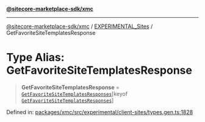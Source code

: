[**@sitecore-marketplace-sdk/xmc**](../../../../README.md)

***

[@sitecore-marketplace-sdk/xmc](../../../../README.md) / [EXPERIMENTAL\_Sites](../README.md) / GetFavoriteSiteTemplatesResponse

# Type Alias: GetFavoriteSiteTemplatesResponse

> **GetFavoriteSiteTemplatesResponse** = [`GetFavoriteSiteTemplatesResponses`](GetFavoriteSiteTemplatesResponses.md)\[keyof [`GetFavoriteSiteTemplatesResponses`](GetFavoriteSiteTemplatesResponses.md)\]

Defined in: [packages/xmc/src/experimental/client-sites/types.gen.ts:1828](https://github.com/Sitecore/marketplace-sdk/blob/main/packages/xmc/src/experimental/client-sites/types.gen.ts#L1828)
